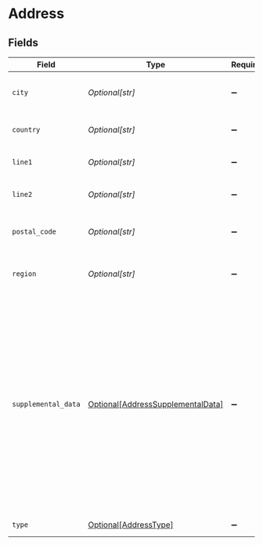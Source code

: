 # Address


## Fields

| Field                                                                                                                                                                                                                                                                            | Type                                                                                                                                                                                                                                                                             | Required                                                                                                                                                                                                                                                                         | Description                                                                                                                                                                                                                                                                      |
| -------------------------------------------------------------------------------------------------------------------------------------------------------------------------------------------------------------------------------------------------------------------------------- | -------------------------------------------------------------------------------------------------------------------------------------------------------------------------------------------------------------------------------------------------------------------------------- | -------------------------------------------------------------------------------------------------------------------------------------------------------------------------------------------------------------------------------------------------------------------------------- | -------------------------------------------------------------------------------------------------------------------------------------------------------------------------------------------------------------------------------------------------------------------------------- |
| `city`                                                                                                                                                                                                                                                                           | *Optional[str]*                                                                                                                                                                                                                                                                  | :heavy_minus_sign:                                                                                                                                                                                                                                                               | The third line of the address, or city                                                                                                                                                                                                                                           |
| `country`                                                                                                                                                                                                                                                                        | *Optional[str]*                                                                                                                                                                                                                                                                  | :heavy_minus_sign:                                                                                                                                                                                                                                                               | The country for the address                                                                                                                                                                                                                                                      |
| `line1`                                                                                                                                                                                                                                                                          | *Optional[str]*                                                                                                                                                                                                                                                                  | :heavy_minus_sign:                                                                                                                                                                                                                                                               | The first line of the address                                                                                                                                                                                                                                                    |
| `line2`                                                                                                                                                                                                                                                                          | *Optional[str]*                                                                                                                                                                                                                                                                  | :heavy_minus_sign:                                                                                                                                                                                                                                                               | The second line of the address                                                                                                                                                                                                                                                   |
| `postal_code`                                                                                                                                                                                                                                                                    | *Optional[str]*                                                                                                                                                                                                                                                                  | :heavy_minus_sign:                                                                                                                                                                                                                                                               | The postal (or zip) code for the address                                                                                                                                                                                                                                         |
| `region`                                                                                                                                                                                                                                                                         | *Optional[str]*                                                                                                                                                                                                                                                                  | :heavy_minus_sign:                                                                                                                                                                                                                                                               | The fourth line of the address, or region                                                                                                                                                                                                                                        |
| `supplemental_data`                                                                                                                                                                                                                                                              | [Optional[AddressSupplementalData]](../../models/shared/addresssupplementaldata.md)                                                                                                                                                                                              | :heavy_minus_sign:                                                                                                                                                                                                                                                               | Supplemental data is additional data you can include in our standard data types. <br/><br/>It is referenced as a configured dynamic key value pair that is unique to the accounting platform. [Learn more](https://docs.codat.io/using-the-api/additional-data) about supplemental data. |
| `type`                                                                                                                                                                                                                                                                           | [Optional[AddressType]](../../models/shared/addresstype.md)                                                                                                                                                                                                                      | :heavy_minus_sign:                                                                                                                                                                                                                                                               | The type of the address                                                                                                                                                                                                                                                          |